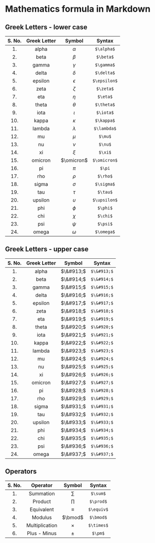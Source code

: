 # Mathematics formula in Markdown

## Greek Letters - lower case
| S. No. | Greek Letter | Symbol |  Syntax  |
| :---: | :---: | :---: | :---: |
| 1.  | alpha | $\alpha$  | `$\alpha$`  |
| 2.  | beta  | $\beta$   | `$\beta$`   |
| 3.  | gamma | $\gamma$  | `$\gamma$`  |
| 4.  | delta | $\delta$  | `$\delta$`  |  
| 5.  | epsilon | $\epsilon$  | `$\epsilon$`  |
| 6.  | zeta  | $\zeta$ | `$\zeta$` |
| 7.  | eta | $\eta$  | `$\eta$`  |
| 8.  | theta | $\theta$  | `$\theta$` |
| 9.  | iota  | $\iota$ | `$\iota$`  |
| 10. | kappa | $\kappa$  | `$\kappa$`  |
| 11. | lambda  | $\lambda$ | `$\lambda$` |
| 12. | mu  | $\mu$ | `$\mu$` |
| 13. | nu  | $\nu$ | `$\nu$` |
| 14. | xi  | $\xi$ | `$\xi$` |
| 15. | omicron | $\omicron$  | `$\omicron$`  |
| 16. | pi  | $\pi$ | `$\pi`  |
| 17. | rho | $\rho$  | `$\rho$`  |
| 18. | sigma | $\sigma$  | `$\sigma$`  |
| 19. | tau | $\tau$  | `$\tau$`  |
| 20. | upsilon | $\upsilon$  | `$\upsilon$`  |
| 21. | phi | $\phi$  | `$\phi$`  |
| 22. | chi | $\chi$  | `$\chi$`  |
| 23. | psi | $\psi$  | `$\psi$`  |
| 24. | omega | $\omega$  | `$\omega$`  |


## Greek Letters - upper case
| S. No. | Greek Letter | Symbol |  Syntax  |
| :---: | :---: | :---: | :---: |
| 1.  | alpha | $\&#913;$  | `$\&#913;$` |
| 2.  | beta | $\&#914;$  | `$\&#914;$` |
| 3.  | gamma | $\&#915;$  | `$\&#915;$` |
| 4.  | delta | $\&#916;$  | `$\&#916;$` |
| 5.  | epsilon | $\&#917;$  | `$\&#917;$` |
| 6.  | zeta | $\&#918;$  | `$\&#918;$` |
| 7.  | eta | $\&#919;$  | `$\&#919;$` |
| 8.  | theta | $\&#920;$  | `$\&#920;$` |
| 9.  | iota | $\&#921;$  | `$\&#921;$` |
| 10.  | kappa | $\&#922;$  | `$\&#922;$` |
| 11.  | lambda | $\&#923;$  | `$\&#923;$` |
| 12.  | mu | $\&#924;$  | `$\&#924;$` |
| 13.  | nu | $\&#925;$  | `$\&#925;$` |
| 14.  | xi | $\&#926;$  | `$\&#926;$` |
| 15.  | omicron | $\&#927;$  | `$\&#927;$` |
| 16.  | pi | $\&#928;$  | `$\&#928;$` |
| 17.  | rho | $\&#929;$  | `$\&#929;$` |
| 18.  | sigma | $\&#931;$  | `$\&#931;$` |
| 19.  | tau | $\&#932;$  | `$\&#932;$` |
| 20.  | upsilon | $\&#933;$  | `$\&#933;$` |
| 21.  | phi | $\&#934;$  | `$\&#934;$` |
| 22.  | chi | $\&#935;$  | `$\&#935;$` |
| 23.  | psi | $\&#936;$  | `$\&#936;$` |
| 24.  | omega | $\&#937;$  | `$\&#937;$` |


## Operators
| S. No. | Operator | Symbol |  Syntax  |
| :---: | :---: | :---: | :---: |
| 1.  | Summation | $\sum$  | `$\sum$`  |
| 2.  | Product | $\prod$ | `$\prod$` | 
| 3.  | Equivalent  | $\equiv$  | `$\equiv$`  |
| 4.  | Modulus | $\bmod$ | `$\bmod$` |
| 5.  | Multiplication  | $\times$  | `$\times$`  |
| 6.  | Plus - Minus  | $\pm$ | `$\pm$` |
